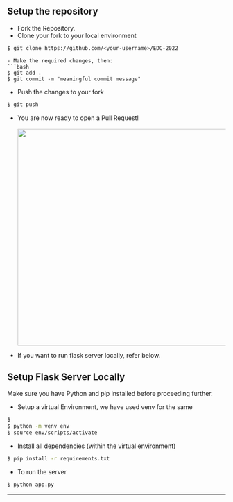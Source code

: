 ## Setup the repository <br>


   - Fork the Repository.
   - Clone your fork to your local environment
   ```bash
   $ git clone https://github.com/<your-username>/EDC-2022
   ```
   ```
   - Make the required changes, then:
   ```bash
   $ git add .
   $ git commit -m "meaningful commit message"
   ```
   - Push the changes to your fork
   ```bash
   $ git push
   ```
   - You are now ready to open a Pull Request! <br> <br>
      <img src='https://user-images.githubusercontent.com/65218249/136403417-ca86ff2f-21e1-414f-98fc-3f841f89a73c.png' width='500px' >

   - If you want to run flask server locally, refer below.
## Setup Flask Server Locally
   Make sure you have Python and pip installed before proceeding further.
   - Setup a virtual Environment, we have used venv for the same
   ```bash
   $ 
   $ python -m venv env
   $ source env/scripts/activate  
   ```
   - Install all dependencies (within the virtual environment)
   ```bash
   $ pip install -r requirements.txt
   ```
   - To run the server 
   ```bash
   $ python app.py 
   ```
<hr>


